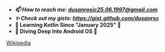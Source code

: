 - ***📫 How to reach me: dusanrosic25.06.1997@gmail.com***
- ***✨ Check out my gists: https://gist.github.com/dusanrsc***
- **🚀 Learning Kotlin Since "January 2025" 🚀**
- **🌊 Diving Deep Into Android OS 🌊**

[Wikipedia]([https://en.wikipedia.org/wiki/Main_Page](https://en.wikipedia.org/wiki/Android_(operating_system)))
